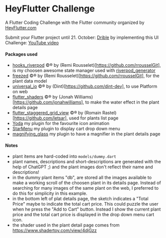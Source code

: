 # HeyFlutter Challenge

A Flutter Coding Challenge with the Flutter community organized by [HeyFlutter.com](HeyFlutter.com)

Submit your Flutter project until 21. October: [Drible](https://forms.gle/o5fUjqJP22s9tmeg9)
by implementing this UI Challenge: [YouTube video](https://www.youtube.com/live/aERczKh_uMk?si=__FVuguyWIijgbva&t=546)

#### Packages used

- [hooks_riverpod](https://pub.dev/packages/hooks_riverpod) ©® by (Remi Rousselet)[https://github.com/rrousselGit], is my choosen awesome state manager used with [riverpod_generator](https://pub.dev/packages/riverpod_generator)
- [freezed](https://pub.dev/packages/freezed) ©® by (Remi Rousselet)[https://github.com/rrousselGit], for the plant data model
- [universal_io](https://pub.dev/packages/universal_io) ©® by (Dint)[https://github.com/dint-dev], to use Platform on web
- [flutter_shaders](https://github.com/jonahwilliams/flutter_shaders) ©® by (Jonah Williams)[https://github.com/jonahwilliams], to make the water effect in the plant details page
- [flutter_staggered_grid_view](https://pub.dev/packages/flutter_staggered_grid_view) ©® by (Romain Rastel)[https://github.com/letsar], used for plants list page
- [Yoda](https://github.com/alnitak/yoda) my plugin for the favourite icon animation
- [StarMenu](https://github.com/alnitak/flutter_star_menu) my plugin to display cart drop down menu
- [magnifying_glass](https://github.com/alnitak/magnifying_glass) my plugin to have a magnifier in the plant details page

#### Notes 

- plant items are hard-coded into `models/dummy.dart`
- plant names, descriptions and short-descriptions are generated with the help of ChatGPT ;) and the plant images don't reflect their name and descriptions!
- in the dummy plant items "db", are stored all the images available to make a working scroll of the choosen plant in its details page. Instead of searching for many images of the same plant on the web, I preferred to do this for simplicity in this example.
- in the bottom left of plat details page, the sketch indicates a "Total Price" maybe to indicate the total cart price. This could puzzle the user when he press the "Add to Cart" button. Instead I show the current plant price and the total cart price is displayed in the drop down menu cart icon.
- the shader used in the plant detail page comes from https://www.shadertoy.com/view/4djGzz